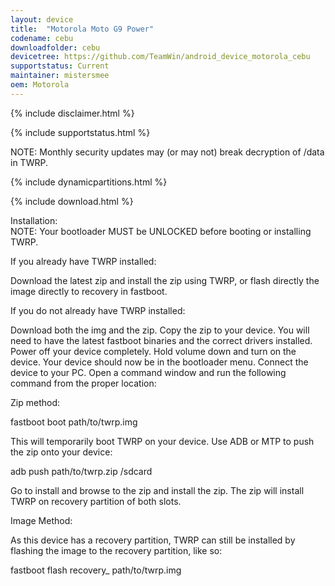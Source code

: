 ```yaml
---
layout: device
title:  "Motorola Moto G9 Power"
codename: cebu
downloadfolder: cebu
devicetree: https://github.com/TeamWin/android_device_motorola_cebu
supportstatus: Current
maintainer: mistersmee
oem: Motorola
---
```


{% include disclaimer.html %}

{% include supportstatus.html %}

NOTE: Monthly security updates may (or may not) break decryption of /data in TWRP.

{% include dynamicpartitions.html %}

{% include download.html %}

<div class='page-heading'>Installation:</div>
NOTE: Your bootloader MUST be UNLOCKED before booting or installing TWRP.

If you already have TWRP installed:

Download the latest zip and install the zip using TWRP, or flash directly the image directly to recovery in fastboot.

If you do not already have TWRP installed:

Download both the img and the zip. Copy the zip to your device. You will need to have the latest fastboot binaries and the correct drivers installed. Power off your device completely. Hold volume down and turn on the device. Your device should now be in the bootloader menu. Connect the device to your PC. Open a command window and run the following command from the proper location:

Zip method:

fastboot boot path/to/twrp.img

This will temporarily boot TWRP on your device. Use ADB or MTP to push the zip onto your device:

adb push path/to/twrp.zip /sdcard

Go to install and browse to the zip and install the zip. The zip will install TWRP on recovery partition of both slots.

Image Method:

As this device has a recovery partition, TWRP can still be installed by flashing the image to the recovery partition, like so:

fastboot flash recovery_<slot> path/to/twrp.img
